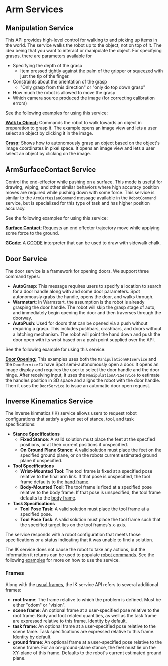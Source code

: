 <!--
Copyright (c) 2023 Boston Dynamics, Inc.  All rights reserved.

Downloading, reproducing, distributing or otherwise using the SDK Software
is subject to the terms and conditions of the Boston Dynamics Software
Development Kit License (20191101-BDSDK-SL).
-->

# Arm Services

## Manipulation Service
This API provides high-level control for walking to and picking up items in the world.  The service walks the robot up to the object, not on top of it.  The idea being that you want to interact or manipulate the object. For specifying grasps, there are parameters available for
* Specifying the depth of the grasp
  * Item pressed tightly against the palm of the gripper or squeezed with just the tip of the finger.
* Constraints about the orientation of the grasp
  * "Only grasp from this direction" or "only do top down grasp"
* How much the robot is allowed to move the grasp
* Which camera source produced the image (for correcting calibration errors)

See the following examples for using this service:

[**Walk to Object:**](../../../python/examples/arm_walk_to_object/README.md)
Commands the robot to walk towards an object in preparation to grasp it. The example opens an image view and lets a user select an object by clicking it in the image.

[**Grasp:**](../../../python/examples/arm_grasp/README.md)
Shows how to autonomously grasp an object based on the object's image coordinates in pixel space. It opens an image view and lets a user select an object by clicking on the image.

## ArmSurfaceContact Service
Control the end-effector while pushing on a surface. This mode is useful for drawing, wiping, and other similar behaviors where high accuracy position moves are required while pushing down with some force.  This service is similar to the `ArmCartesianCommand` message available in the `RobotCommand` service, but is specialized for this type of task and has higher position accuracy.

See the following examples for using this service:

[**Surface Contact:**](../../../python/examples/arm_surface_contact/README.md)
Requests an end effector trajectory move while applying some force to the ground.

[**GCode:**](../../../python/examples/arm_gcode/README.md)
A [GCODE](https://en.wikipedia.org/wiki/G-code) interpreter that can be used to draw with sidewalk chalk.

## Door Service
The door service is a framework for opening doors.  We support three command types:
* **AutoGrasp**: This message requires users to specify a location to search for a door handle along with and some door parameters. Spot autonomously grabs the handle, opens the door, and walks through.
* **Warmstart**: In Warmstart, the assumption is the robot is already grasping the door handle.  The robot will skip the grasp stage of auto, and immediately begin opening the door and then traverses through the doorway.
* **AutoPush**: Used for doors that can be opened via a push without requiring a grasp. This includes pushbars, crashbars, and doors without a latching mechanism. The robot will point the hand down and push the door open with its wrist based on a push point supplied over the API.

See the following example for using this service:

[**Door Opening:**](../../../python/examples/arm_door/README.md)
This examples uses both the `ManipulationAPIService` and the `DoorService` to have Spot semi-autonomously open a door. It opens an image display and requires the user to select the door handle and the door hinge. After receiving input, it uses the `ManipulationAPIService` to estimate the handles position in 3D space and aligns the robot with the door handle. Then it uses the `DoorService` to issue an automatic door open request.

## Inverse Kinematics Service

The inverse kinmatics (IK) service allows users to request robot configurations that satisfy a given set of stance, tool, and task specifications:

- **Stance Specifications**
  - **Fixed Stance**: A valid solution must place the feet at the specfied positions, or at their current positions if unspecified.
  - **On Ground Plane Stance**: A valid solution must place the feet on the specified ground plane, or on the robots current estimated ground plane if unspecified.
- **Tool Specifications**
  - **Wrist-Mounted Tool**: The tool frame is fixed at a specified pose relative to the final arm link. If that pose is unspecified, the tool frame defaults to the [hand frame](./arm_concepts.md#hand-frame).
  - **Body-Mounted Tool**: The tool frame is fixed at a specified pose relative to the body frame. If that pose is unspecified, the tool frame defaults to the [body frame](../geometry_and_frames.md#frames-in-the-spot-robot-world).
- **Task Specifications**
  - **Tool Pose Task**: A valid solution must place the tool frame at a specified pose.
  - **Tool Pose Task**: A valid solution must place the tool frame such that the specified target lies on the tool frames's x-axis.

The service responds with a robot configuration that meets those specifications or a status indicating that it was unable to find a solution.

The IK service does not cause the robot to take any actions, but the information it returns can be used to populate [robot commands](../robot_services.md#robot-command). See the following [examples](../../../python/examples/inverse_kinematics/README.md) for more on how to use the service.

### Frames
Along with the [usual frames](../geometry_and_frames.md#frames-in-the-spot-robot-world), the IK service API refers to several additional frames:
- **root frame**: The frame relative to which the problem is defined. Must be either "odom" or "vision".
- **scene frame**: An optional frame at a user-specified pose relative to the root frame. Body and foot related quantities, as well as the task frame are expressed relative to this frame. Identity by default.
- **task frame**: An optional frame at a user-specified pose relative to the scene fame. Task specifications are expressed relative to this frame. Identity by default.
- **ground frame**: An optional frame at a user-specified pose relative to the scene frame. For an on-ground-plane stance, the feet must lie on the XY-plane of this frame. Defaults to the robot's current estimated ground plane.

